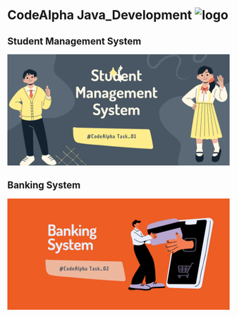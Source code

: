 # CodeAlpha Java_Development <img src="https://www.vectorlogo.zone/logos/java/java-icon.svg" alt="logo"/>

## Student Management System

<a href="https://www.linkedin.com/posts/prabhashana-wijesinghe-75090219b_codealpha-codealphainternship-java-activity-7168494390041141248-empE?utm_source=share&utm_medium=member_desktop">
    <img src="/src/main/resources/Thumbnails/SM%20Thumbnail.PNG" alt="Description of your image">
</a>

## Banking System

<img src="/src/main/resources/Thumbnails/BS.png " style="pointer-events: none;" />
